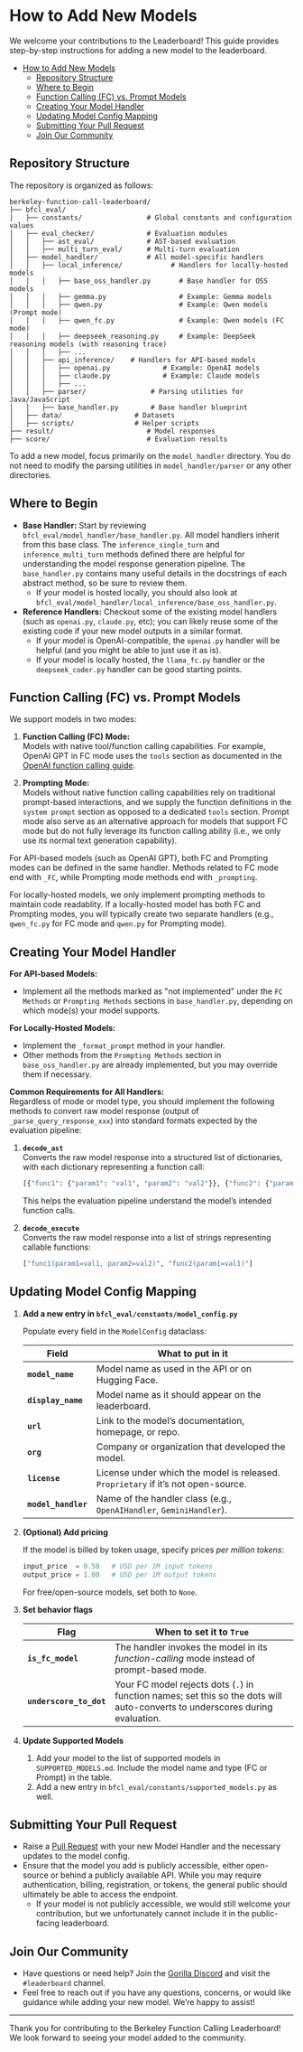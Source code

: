 # How to Add New Models

We welcome your contributions to the Leaderboard! This guide provides step-by-step instructions for adding a new model to the leaderboard.

- [How to Add New Models](#how-to-add-new-models)
  - [Repository Structure](#repository-structure)
  - [Where to Begin](#where-to-begin)
  - [Function Calling (FC) vs. Prompt Models](#function-calling-fc-vs-prompt-models)
  - [Creating Your Model Handler](#creating-your-model-handler)
  - [Updating Model Config Mapping](#updating-model-config-mapping)
  - [Submitting Your Pull Request](#submitting-your-pull-request)
  - [Join Our Community](#join-our-community)

## Repository Structure

The repository is organized as follows:

```plaintext
berkeley-function-call-leaderboard/
├── bfcl_eval/
|   ├── constants/                # Global constants and configuration values
│   ├── eval_checker/             # Evaluation modules
│   │   ├── ast_eval/             # AST-based evaluation
│   │   ├── multi_turn_eval/      # Multi-turn evaluation
│   ├── model_handler/            # All model-specific handlers
│   │   ├── local_inference/            # Handlers for locally-hosted models
│   │   │   ├── base_oss_handler.py       # Base handler for OSS models
│   │   │   ├── gemma.py                  # Example: Gemma models
│   │   │   ├── qwen.py                   # Example: Qwen models (Prompt mode)
│   │   │   ├── qwen_fc.py                # Example: Qwen models (FC mode)
│   │   │   ├── deepseek_reasoning.py     # Example: DeepSeek reasoning models (with reasoning trace)
│   │   │   ├── ...
│   │   ├── api_inference/    # Handlers for API-based models
│   │   │   ├── openai.py             # Example: OpenAI models
│   │   │   ├── claude.py             # Example: Claude models
│   │   │   ├── ...
│   │   ├── parser/                # Parsing utilities for Java/JavaScript
│   │   ├── base_handler.py        # Base handler blueprint
│   ├── data/                  # Datasets
│   ├── scripts/               # Helper scripts
├── result/                       # Model responses
├── score/                        # Evaluation results
```

To add a new model, focus primarily on the `model_handler` directory. You do not need to modify the parsing utilities in `model_handler/parser` or any other directories.

## Where to Begin

- **Base Handler:** Start by reviewing `bfcl_eval/model_handler/base_handler.py`. All model handlers inherit from this base class. The `inference_single_turn` and `inference_multi_turn` methods defined there are helpful for understanding the model response generation pipeline. The `base_handler.py` contains many useful details in the docstrings of each abstract method, so be sure to review them.
  - If your model is hosted locally, you should also look at `bfcl_eval/model_handler/local_inference/base_oss_handler.py`.
- **Reference Handlers:** Checkout some of the existing model handlers (such as `openai.py`, `claude.py`, etc); you can likely reuse some of the existing code if your new model outputs in a similar format.
  - If your model is OpenAI-compatible, the `openai.py` handler will be helpful (and you might be able to just use it as is).
  - If your model is locally hosted, the `llama_fc.py` handler or the `deepseek_coder.py` handler can be good starting points.

## Function Calling (FC) vs. Prompt Models

We support models in two modes:

1. **Function Calling (FC) Mode:**  
   Models with native tool/function calling capabilities. For example, OpenAI GPT in FC mode uses the `tools` section as documented in the [OpenAI function calling guide](https://platform.openai.com/docs/guides/function-calling).

2. **Prompting Mode:**  
   Models without native function calling capabilities rely on traditional prompt-based interactions, and we supply the function definitions in the `system prompt` section as opposed to a dedicated `tools` section. Prompt mode also serve as an alternative approach for models that support FC mode but do not fully leverage its function calling ability (i.e., we only use its normal text generation capability).

For API-based models (such as OpenAI GPT), both FC and Prompting modes can be defined in the same handler. Methods related to FC mode end with `_FC`, while Prompting mode methods end with `_prompting`.

For locally-hosted models, we only implement prompting methods to maintain code readablity. If a locally-hosted model has both FC and Prompting modes, you will typically create two separate handlers (e.g., `qwen_fc.py` for FC mode and `qwen.py` for Prompting mode).

## Creating Your Model Handler

**For API-based Models:**

- Implement all the methods marked as "not implemented" under the `FC Methods` or `Prompting Methods` sections in `base_handler.py`, depending on which mode(s) your model supports.

**For Locally-Hosted Models:**

- Implement the `_format_prompt` method in your handler.
- Other methods from the `Prompting Methods` section in `base_oss_handler.py` are already implemented, but you may override them if necessary.

**Common Requirements for All Handlers:**  
Regardless of mode or model type, you should implement the following methods to convert raw model response (output of `_parse_query_response_xxx`) into standard formats expected by the evaluation pipeline:

1. **`decode_ast`**  
   Converts the raw model response into a structured list of dictionaries, with each dictionary representing a function call:

   ```python
   [{"func1": {"param1": "val1", "param2": "val2"}}, {"func2": {"param1": "val1"}}]
   ```

   This helps the evaluation pipeline understand the model’s intended function calls.

2. **`decode_execute`**  
   Converts the raw model response into a list of strings representing callable functions:

   ```python
   ["func1(param1=val1, param2=val2)", "func2(param1=val1)"]
   ```

## Updating Model Config Mapping

1. **Add a new entry in `bfcl_eval/constants/model_config.py`**

   Populate every field in the `ModelConfig` dataclass:

   | Field               | What to put in it                                                                 |
   | ------------------- | --------------------------------------------------------------------------------- |
   | **`model_name`**    | Model name as used in the API or on Hugging Face.                                 |
   | **`display_name`**  | Model name as it should appear on the leaderboard.                                |
   | **`url`**           | Link to the model’s documentation, homepage, or repo.                             |
   | **`org`**           | Company or organization that developed the model.                                 |
   | **`license`**       | License under which the model is released. `Proprietary` if it’s not open-source. |
   | **`model_handler`** | Name of the handler class (e.g., `OpenAIHandler`, `GeminiHandler`).               |

2. **(Optional) Add pricing**

   If the model is billed by token usage, specify prices _per million tokens_:

   ```python
   input_price  = 0.50   # USD per 1M input tokens
   output_price = 1.00   # USD per 1M output tokens
   ```

   For free/open-source models, set both to `None`.

3. **Set behavior flags**

   | Flag                    | When to set it to `True`                                                                                                      |
   | ----------------------- | ----------------------------------------------------------------------------------------------------------------------------- |
   | **`is_fc_model`**       | The handler invokes the model in its _function-calling_ mode instead of prompt-based mode.                                    |
   | **`underscore_to_dot`** | Your FC model rejects dots (`.`) in function names; set this so the dots will auto-converts to underscores during evaluation. |

4. **Update Supported Models**

   1. Add your model to the list of supported models in `SUPPORTED_MODELS.md`. Include the model name and type (FC or Prompt) in the table.
   2. Add a new entry in `bfcl_eval/constants/supported_models.py` as well.

## Submitting Your Pull Request

- Raise a [Pull Request](https://github.com/ShishirPatil/gorilla/pulls) with your new Model Handler and the necessary updates to the model config.
- Ensure that the model you add is publicly accessible, either open-source or behind a publicly available API. While you may require authentication, billing, registration, or tokens, the general public should ultimately be able to access the endpoint.
  - If your model is not publicly accessible, we would still welcome your contribution, but we unfortunately cannot include it in the public-facing leaderboard.

## Join Our Community

- Have questions or need help? Join the [Gorilla Discord](https://discord.gg/grXXvj9Whz) and visit the `#leaderboard` channel.
- Feel free to reach out if you have any questions, concerns, or would like guidance while adding your new model. We’re happy to assist!

---

Thank you for contributing to the Berkeley Function Calling Leaderboard! We look forward to seeing your model added to the community.
